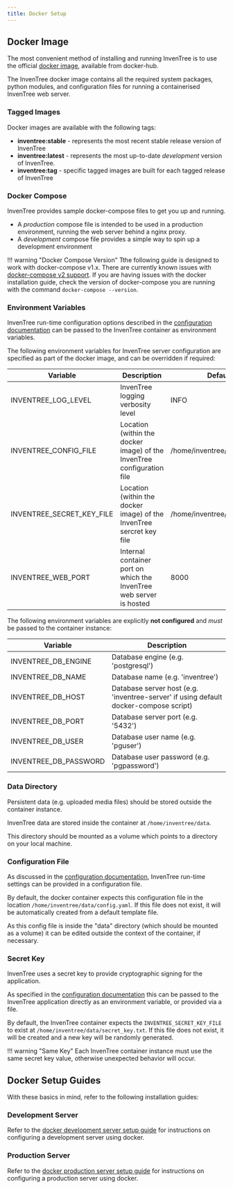 ```yaml
---
title: Docker Setup
---
```


## Docker Image

The most convenient method of installing and running InvenTree is to use the official [docker image](https://hub.docker.com/r/inventree/inventree), available from docker-hub.

The InvenTree docker image contains all the required system packages, python modules, and configuration files for running a containerised InvenTree web server.

### Tagged Images

Docker images are available with the following tags:

- **inventree:stable** - represents the most recent stable release version of InvenTree
- **inventree:latest** - represents the most up-to-date *development* version of InvenTree. 
- **inventree:tag** - specific tagged images are built for each tagged release of InvenTree

### Docker Compose

InvenTree provides sample docker-compose files to get you up and running.

- A *production* compose file is intended to be used in a production environment, running the web server behind a nginx proxy.
- A *development* compose file provides a simple way to spin up a development environment

!!! warning "Docker Compose Version"
    Tthe following guide is designed to work with docker-compose v1.x. There are currently known issues with [docker-compose v2 support](https://github.com/docker/compose/releases/tag/v2.0.0). If you are having issues with the docker installation guide, check the version of docker-compose you are running with the command `docker-compose --version`. 

### Environment Variables

InvenTree run-time configuration options described in the [configuration documentation](./config.md) can be passed to the InvenTree container as environment variables.

The following environment variables for InvenTree server configuration are specified as part of the docker image, and can be overridden if required:

| Variable | Description | Default Value |
| --- | --- | --- |
| INVENTREE_LOG_LEVEL | InvenTree logging verbosity level |INFO |
| INVENTREE_CONFIG_FILE | Location (within the docker image) of the InvenTree configuration file | /home/inventree/data/config.yaml |
| INVENTREE_SECRET_KEY_FILE | Location (within the docker image) of the InvenTree sercret key file | /home/inventree/data/secret_key.txt |
| INVENTREE_WEB_PORT | Internal container port on which the InvenTree web server is hosted | 8000 |

The following environment variables are explicitly **not configured** and *must* be passed to the container instance:

| Variable | Description |
| --- | --- |
| INVENTREE_DB_ENGINE | Database engine (e.g. 'postgresql') |
| INVENTREE_DB_NAME | Database name (e.g. 'inventree') |
| INVENTREE_DB_HOST | Database server host (e.g. 'inventree-server' if using default docker-compose script) |
| INVENTREE_DB_PORT | Database server port (e.g. '5432') |
| INVENTREE_DB_USER | Database user name (e.g. 'pguser') |
| INVENTREE_DB_PASSWORD | Database user password (e.g. 'pgpassword') |

### Data Directory

Persistent data (e.g. uploaded media files) should be stored outside the container instance.

InvenTree data are stored inside the container at `/home/inventree/data`.

This directory should be mounted as a volume which points to a directory on your local machine.

### Configuration File

As discussed in the [configuration documentation](./config.md), InvenTree run-time settings can be provided in a configuration file.

By default, the docker container expects this configuration file in the location `/home/inventree/data/config.yaml`. If this file does not exist, it will be automatically created from a default template file.

As this config file is inside the "data" directory (which should be mounted as a volume) it can be edited outside the context of the container, if necessary.

### Secret Key

InvenTree uses a secret key to provide cryptographic signing for the application.

As specified in the [configuration documentation](./config.md#secret-key) this can be passed to the InvenTree application directly as an environment variable, or provided via a file.

By default, the InvenTree container expects the `INVENTREE_SECRET_KEY_FILE` to exist at `/home/inventree/data/secret_key.txt`. If this file does not exist, it will be created and a new key will be randomly generated.

!!! warning "Same Key"
    Each InvenTree container instance must use the same secret key value, otherwise unexpected behavior will occur.


## Docker Setup Guides

With these basics in mind, refer to the following installation guides:

### Development Server

Refer to the [docker development server setup guide](./docker_dev.md) for instructions on configuring a development server using docker.

### Production Server

Refer to the [docker production server setup guide](./docker_prod.md) for instructions on configuring a production server using docker.
